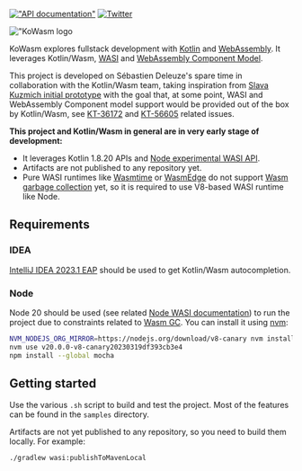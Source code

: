 [!["API documentation"](https://img.shields.io/badge/kowasm.org%2Fapi%2F-green?style=flat&color=d45500&label=API%20documentation)](https://kowasm.org/api/)
[![Twitter](https://img.shields.io/twitter/follow/ko_wasm?style=social)](https://twitter.com/ko_wasm)

!["KoWasm logo](https://avatars.githubusercontent.com/u/122670045?s=200&v=4)

KoWasm explores fullstack development with [Kotlin](https://kotlinlang.org/) and [WebAssembly](https://webassembly.org/). It leverages Kotlin/Wasm, [WASI](https://wasi.dev/) and [WebAssembly Component Model](https://github.com/WebAssembly/component-model).

This project is developed on Sébastien Deleuze's spare time in collaboration with the Kotlin/Wasm team, taking inspiration from [Slava Kuzmich initial prototype](https://github.com/skuzmich/kotlin-wasi-bindings-experiments) with the goal that, at some point, WASI and WebAssembly Component model support would be provided out of the box by Kotlin/Wasm, see [KT-36172](https://youtrack.jetbrains.com/issue/KT-36172) and [KT-56605](https://youtrack.jetbrains.com/issue/KT-56605) related issues.

**This project and Kotlin/Wasm in general are in very early stage of development:**
 - It leverages Kotlin 1.8.20 APIs and [Node experimental WASI API](https://nodejs.org/api/wasi.html).
 - Artifacts are not published to any repository yet.
 - Pure WASI runtimes like [Wasmtime](https://github.com/bytecodealliance/wasmtime) or [WasmEdge](https://wasmedge.org/) do not support [Wasm garbage collection](https://github.com/WebAssembly/gc) yet, so it is required to use V8-based WASI runtime like Node.  

## Requirements

### IDEA

[IntelliJ IDEA 2023.1 EAP](https://www.jetbrains.com/idea/nextversion/) should be used to get Kotlin/Wasm autocompletion.

### Node

Node 20 should be used (see related [Node WASI documentation](https://nodejs.org/api/wasi.html)) to run the project due to constraints related to [Wasm GC](https://github.com/WebAssembly/gc). You can install it using [nvm](https://github.com/nvm-sh/nvm):

```bash
NVM_NODEJS_ORG_MIRROR=https://nodejs.org/download/v8-canary nvm install v20.0.0-v8-canary20230319df393cb3e4
nvm use v20.0.0-v8-canary20230319df393cb3e4
npm install --global mocha
```

## Getting started

Use the various `.sh` script to build and test the project. Most of the features can be found in the `samples` directory.

Artifacts are not yet published to any repository, so you need to build them locally. For example:
```bash
./gradlew wasi:publishToMavenLocal
```
